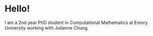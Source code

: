 <h1> Hello! </h1>
  <b1> I am a 2nd year PhD student in Computational Mathematics at Emory University working with Julianne Chung. </b1>

